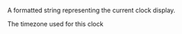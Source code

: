 <!-- file * -->
<!-- impl WallClockBuilder::fn clock -->
A formatted string representing the current clock display.
<!-- impl WallClockBuilder::fn timezone -->
The timezone used for this clock
